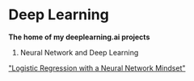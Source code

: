 # Deep Learning

**The home of my deeplearning.ai projects**

1. Neural Network and Deep Learning

["Logistic Regression with a Neural Network Mindset"](https://github.com/Charlvdh/Data-Science/tree/master/deep_learning/Logistic%20Regression%20with%20a%20Neural%20Network%20Mindset)